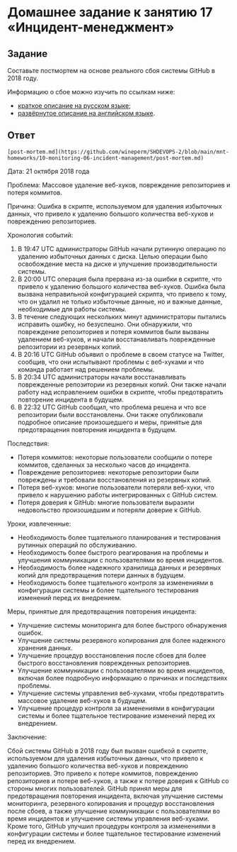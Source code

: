 # Домашнее задание к занятию 17 «Инцидент-менеджмент»

## Задание

Составьте постмортем на основе реального сбоя системы GitHub в 2018 году.

Информацию о сбое можно изучить по ссылкам ниже:

- [краткое описание на русском языке](https://habr.com/ru/post/427301/);
- [развёрнутое описание на английском языке](https://github.blog/2018-10-30-oct21-post-incident-analysis/).

## Ответ

```
[post-mortem.md](https://github.com/wineperm/SHDEVOPS-2/blob/main/mnt-homeworks/10-monitoring-06-incident-management/post-mortem.md)
```

Дата: 21 октября 2018 года

Проблема: Массовое удаление веб-хуков, повреждение репозиториев и потеря коммитов.

Причина: Ошибка в скрипте, используемом для удаления избыточных данных, что привело к удалению большого количества веб-хуков и повреждению репозиториев.

Хронология событий:

1. В 19:47 UTC администраторы GitHub начали рутинную операцию по удалению избыточных данных с диска. Целью операции было освобождение места на диске и улучшение производительности системы.
2. В 20:00 UTC операция была прервана из-за ошибки в скрипте, что привело к удалению большого количества веб-хуков. Ошибка была вызвана неправильной конфигурацией скрипта, что привело к тому, что он удалил не только избыточные данные, но и важные данные, необходимые для работы системы.
3. В течение следующих нескольких минут администраторы пытались исправить ошибку, но безуспешно. Они обнаружили, что повреждение репозиториев и потеря коммитов были вызваны удалением веб-хуков, и начали восстанавливать поврежденные репозитории из резервных копий.
4. В 20:16 UTC GitHub объявил о проблеме в своем статусе на Twitter, сообщив, что они испытывают проблемы с веб-хуками и что команда работает над решением проблемы.
5. В 20:34 UTC администраторы начали восстанавливать поврежденные репозитории из резервных копий. Они также начали работу над исправлением ошибки в скрипте, чтобы предотвратить повторение инцидента в будущем.
6. В 22:32 UTC GitHub сообщил, что проблема решена и что все репозитории были восстановлены. Они также опубликовали подробное описание произошедшего и меры, принятые для предотвращения повторения инцидента в будущем.

Последствия:

- Потеря коммитов: некоторые пользователи сообщили о потере коммитов, сделанных за несколько часов до инцидента.
- Повреждение репозиториев: некоторые репозитории были повреждены и требовали восстановления из резервных копий.
- Потеря веб-хуков: многие пользователи потеряли веб-хуки, что привело к нарушению работы интегрированных с GitHub систем.
- Потеря доверия к GitHub: многие пользователи выразили недовольство произошедшим и потеряли доверие к GitHub.

Уроки, извлеченные:

- Необходимость более тщательного планирования и тестирования рутинных операций по обслуживанию.
- Необходимость более быстрого реагирования на проблемы и улучшения коммуникации с пользователями во время инцидентов.
- Необходимость более надежного хранилища данных и резервных копий для предотвращения потери данных в будущем.
- Необходимость более тщательного контроля за изменениями в конфигурации системы и более тщательного тестирования изменений перед их внедрением.

Меры, принятые для предотвращения повторения инцидента:

- Улучшение системы мониторинга для более быстрого обнаружения ошибок.
- Улучшение системы резервного копирования для более надежного хранения данных.
- Улучшение процедур восстановления после сбоев для более быстрого восстановления поврежденных репозиториев.
- Улучшение коммуникации с пользователями во время инцидентов, включая более подробную информацию о причинах и последствиях проблемы.
- Улучшение системы управления веб-хуками, чтобы предотвратить массовое удаление веб-хуков в будущем.
- Улучшение процедур контроля за изменениями в конфигурации системы и более тщательное тестирование изменений перед их внедрением.

Заключение:

Сбой системы GitHub в 2018 году был вызван ошибкой в скрипте, используемом для удаления избыточных данных, что привело к удалению большого количества веб-хуков и повреждению репозиториев. Это привело к потере коммитов, повреждению репозиториев и потере веб-хуков, а также к потере доверия к GitHub со стороны многих пользователей. GitHub принял меры для предотвращения повторения инцидента, включая улучшение системы мониторинга, резервного копирования и процедур восстановления после сбоев, а также улучшение коммуникации с пользователями во время инцидентов и улучшение системы управления веб-хуками. Кроме того, GitHub улучшил процедуры контроля за изменениями в конфигурации системы и более тщательное тестирование изменений перед их внедрением.
